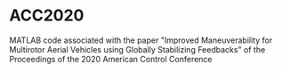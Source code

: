 # ACC2020
MATLAB code associated with the paper "Improved Maneuverability for Multirotor Aerial Vehicles  using Globally Stabilizing Feedbacks" of the Proceedings of the 2020 American Control Conference

